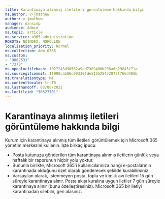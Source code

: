 ```yaml
---
title: Karantinaya alınmış iletileri görüntüleme hakkında bilgi
ms.author: v-jmathew
author: v-jmathew
manager: dansimp
audience: Admin
ms.topic: article
ms.service: o365-administration
ROBOTS: NOINDEX, NOFOLLOW
localization_priority: Normal
ms.collection: Adm_O365
ms.custom:
- "9002531"
- "7375"
ms.openlocfilehash: 1027243d90562a9ad7389400b206a6d29845f71a
ms.sourcegitcommit: 1f998ca586c90330fde515525432072f766d485b
ms.translationtype: MT
ms.contentlocale: tr-TR
ms.lasthandoff: 03/08/2021
ms.locfileid: "50527701"
---
```

# <a name="info-about-viewing-quarantined-messages"></a>Karantinaya alınmış iletileri görüntüleme hakkında bilgi

Kurum için karantinaya alınmış tüm iletileri görüntülemek için Microsoft 365 yönetim merkezini kullanın. İşte birkaç ipucu:

- Posta kutunuza gönderilen tüm karantinaya alınmış iletilerin günlük veya haftalık bir raporunun hiçbir yolu yoktur.
- Bununla birlikte, Microsoft 365'i kullanıcılarınıza hangi e-postalarının karantinada olduğunu özet olarak gönderecek şekilde kurabilirsiniz.
- Varsayılan olarak, istenmeyen posta, toplu ve kimlik avı iletileri 15 gün süreyle karantinaya alınır. Posta akışı kuralına uygun iletiler 7 gün süreyle karantinaya alınır (bunu özelleştiresiniz). Microsoft 365 bir iletiyi karantinadan silebilir, geri alasınız.
